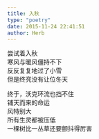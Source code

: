 ```yaml
---  
title: 入秋  
type: "poetry"  
date: 2015-11-24 22:41:51  
author: Herb  
---  
```

尝试着入秋  
寒风与暖风僵持不下  
反反复复地过了小雪  
但是终究没有让位冬天  

终于，沃克环流也挡不住  
铺天而来的命运  
风特别大  
所有生灵都被压低  
一棵树比一丛草还要颤抖得厉害  
